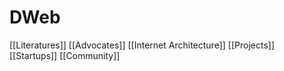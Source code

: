 # DWeb
[[Literatures]]
[[Advocates]]
[[Internet Architecture]]
[[Projects]]
[[Startups]]
[[Community]]